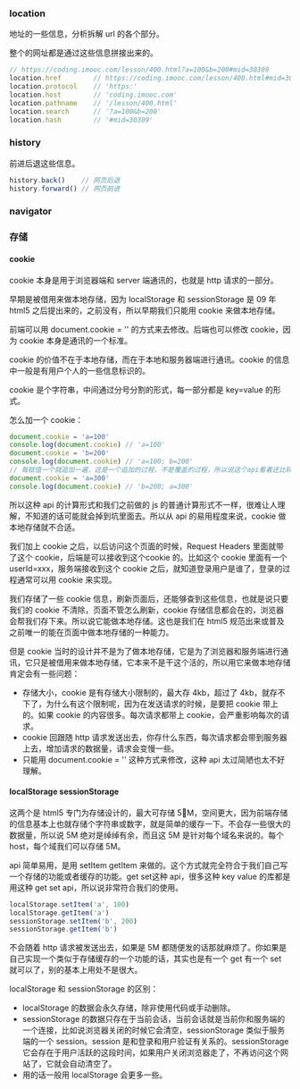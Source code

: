### location

地址的一些信息，分析拆解 url 的各个部分。

整个的网址都是通过这些信息拼接出来的。

```js
// https://coding.imooc.com/lesson/400.html?a=100&b=200#mid=30309
location.href        // https://coding.imooc.com/lesson/400.html#mid=30309
location.protocol    // 'https:'  
location.host        // 'coding.imooc.com'  
location.pathname    // '/lesson/400.html'
location.search      // '?a=100&b=200'
location.hash        // '#mid=30309'
```



### history

前进后退这些信息。

```js
history.back()    // 网页后退
history.forward() // 网页前进
```



### navigator



### 存储

#### cookie

cookie 本身是用于浏览器端和 server 端通讯的，也就是 http 请求的一部分。

早期是被借用来做本地存储，因为 localStorage 和 sessionStorage 是 09 年 html5 之后提出来的，之前没有，所以早期我们只能用 cookie 来做本地存储。

前端可以用 document.cookie = '' 的方式来去修改。后端也可以修改 cookie，因为 cookie 本身是通讯的一个标准。

cookie 的价值不在于本地存储，而在于本地和服务器端进行通讯。cookie 的信息中一般是有用户个人的一些信息标识的。

cookie 是个字符串，中间通过分号分割的形式，每一部分都是 key=value 的形式。

怎么加一个 cookie：

```js
document.cookie = 'a=100'
console.log(document.cookie) // 'a=100'
document.cookie = 'b=200'
console.log(document.cookie) // 'a=100; b=200'
// 每赋值一个就追加一遍，这是一个追加的过程，不是覆盖的过程，所以说这个api看着还比较怪异。同一个key它会覆盖，不同key它会追加
document.cookie = 'a=300'
console.log(document.cookie) // 'b=200; a=300'
```

所以这种 api 的计算形式和我们之前做的 js 的普通计算形式不一样，很难让人理解，不知道的话可能就会掉到坑里面去。所以从 api 的易用程度来说，cookie 做本地存储就不合适。

我们加上 cookie 之后，以后访问这个页面的时候，Request Headers 里面就带了这个 cookie，后端是可以接收到这个cookie 的。比如这个 cookie 里面有一个 userId=xxx，服务端接收到这个 cookie 之后，就知道登录用户是谁了，登录的过程通常可以用 cookie 来实现。

我们存储了一些 cookie 信息，刷新页面后，还能够查到这些信息，也就是说只要我们的 cookie 不清除，页面不管怎么刷新，cookie 存储信息都会在的，浏览器会帮我们存下来。所以说它能做本地存储。这也是我们在 html5 规范出来或普及之前唯一的能在页面中做本地存储的一种能力。

但是 cookie 当时的设计并不是为了做本地存储，它是为了浏览器和服务端进行通讯，它只是被借用来做本地存储，它本来不是干这个活的，所以用它来做本地存储肯定会有一些问题：

* 存储大小，cookie 是有存储大小限制的，最大存 4kb，超过了 4kb，就存不下了，为什么有这个限制呢，因为在发送请求的时候，是要把 cookie 带上的。如果 cookie 的内容很多。每次请求都带上 cookie，会严重影响每次的请求。
* cookie 回跟随 http 请求发送出去，你存什么东西，每次请求都会带到服务器上去，增加请求的数据量，请求会变慢一些。
* 只能用 document.cookie = '' 这种方式来修改，这种 api 太过简陋也太不好理解。

#### localStorage sessionStorage

这两个是 html5 专门为存储设计的，最大可存储 5M，空间更大，因为前端存储的信息基本上也就存储个字符串或数字，就是简单的缓存一下。不会存一些很大的数据量，所以说 5M 绝对是绰绰有余，而且这 5M 是针对每个域名来说的。每个 host，每个域我们可以存储 5M。

api 简单易用，是用 setItem getItem 来做的。这个方式就完全符合于我们自己写一个存储的功能或者缓存的功能。get set这种 api，很多这种 key value 的库都是用这种 get set api，所以说非常符合我们的使用。

```js
localStorage.setItem('a', 100)
localStorage.getItem('a')
sessionStorage.setItem('b', 200)
sessionStorage.getItem('b')
```

不会随着 http 请求被发送出去，如果是 5M 都随便发的话那就麻烦了。你如果是自己实现一个类似于存储缓存的一个功能的话，其实也是有一个 get 有一个 set 就可以了，别的基本上用处不是很大。

localStorage 和 sessionStorage 的区别：

* localStorage 的数据会永久存储，除非使用代码或手动删除。
* sessionStorage 的数据只存在于当前会话，当前会话就是当前你和服务端的一个连接，比如说浏览器关闭的时候它会清空，sessionStorage 类似于服务端的一个 session。session 是和登录和用户验证有关系的。sessionStorage 它会存在于用户活跃的这段时间，如果用户关闭浏览器走了，不再访问这个网站了，它就会自动清空了。
* 用的话一般用 localStorage 会更多一些。
